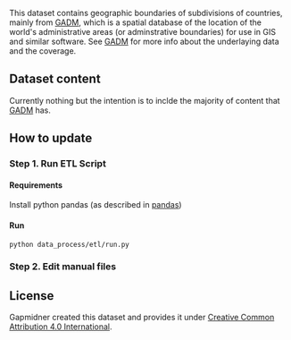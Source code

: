 This dataset contains geographic boundaries of subdivisions of countries, mainly from [GADM][GADM], which is a spatial database of the location of the world's administrative areas (or adminstrative boundaries) for use in GIS and similar software. See [GADM][GADM] for more info about the underlaying data and the coverage.

## Dataset content
Currently nothing but the intention is to inclde the majority of content that [GADM][GADM] has.

## How to update
### Step 1. Run ETL Script
#### Requirements
Install python pandas (as described in [pandas][pandas])

#### Run

    python data_process/etl/run.py

### Step 2. Edit manual files

## License
Gapmidner created this dataset and provides it under [Creative Common Attribution 4.0 International][CC].

[CC]: https://creativecommons.org/licenses/by/4.0/
[GADM]:  http://www.gadm.org/
[pandas]: http://www.gadm.org/
